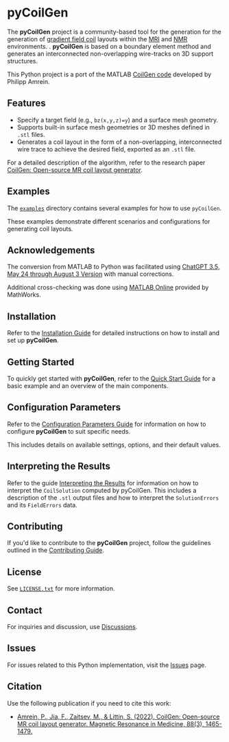 # pyCoilGen

The **pyCoilGen** project is a community-based tool for the generation for the generation of [gradient field coil](https://mriquestions.com/gradient-coils.html) layouts within the
[MRI](https://en.wikipedia.org/wiki/Magnetic_resonance_imaging) and [NMR](https://en.wikipedia.org/wiki/Nuclear_magnetic_resonance) environments. . **pyCoilGen** is based on a boundary element method and generates an interconnected non-overlapping wire-tracks on 3D support structures. 

This Python project is a port of the MATLAB [CoilGen code](https://github.com/Philipp-MR/CoilGen) developed by Philipp Amrein. 

## Features

- Specify a target field (e.g., `bz(x,y,z)=y`) and a surface mesh geometry.
- Supports built-in surface mesh geometries or 3D meshes defined in `.stl` files.
- Generates a coil layout in the form of a non-overlapping, interconnected wire trace to achieve the desired field, exported as an `.stl` file.

For a detailed description of the algorithm, refer to the research paper [CoilGen: Open-source MR coil layout generator](https://onlinelibrary.wiley.com/doi/10.1002/mrm.29294).

## Examples

The [`examples`](../examples) directory contains several examples for how to use `pyCoilGen`. 

These examples demonstrate different scenarios and configurations for generating coil layouts.

## Acknowledgements

The conversion from MATLAB to Python was facilitated using [ChatGPT 3.5, May 24 through August 3 Version](https://chat.openai.com) with manual corrections. 

Additional cross-checking was done using [MATLAB Online](https://www.mathworks.com/products/matlab-online.html) provided by MathWorks.

## Installation

Refer to the [Installation Guide](installation.md) for detailed instructions on how to install and set up **pyCoilGen**.

## Getting Started

To quickly get started with **pyCoilGen**, refer to the [Quick Start Guide](quick_start.md) for a basic example and an overview of the main components.

## Configuration Parameters

Refer to the [Configuration Parameters Guide](configuration.md) for information on how to configure **pyCoilGen** to suit specific needs. 

This includes details on available settings, options, and their default values.

## Interpreting the Results

Refer to the guide [Interpreting the Results](results.md) for information on how to interpret the `CoilSolution` computed by pyCoilGen. This includes a description of the `.stl` output files and how to interpret the `SolutionErrors` and its `FieldErrors` data.


## Contributing

If you'd like to contribute to the **pyCoilGen** project, follow the guidelines outlined in the [Contributing Guide](CONTRIBUTING.md).

## License

See [`LICENSE.txt`](../LICENSE.txt) for more information.

## Contact

For inquiries and discussion, use [Discussions](https://github.com/kev-m/pyCoilGen/discussions).

## Issues

For issues related to this Python implementation, visit the [Issues](https://github.com/kev-m/pyCoilGen/issues) page.

## Citation

Use the following publication if you need to cite this work:

- [Amrein, P., Jia, F., Zaitsev, M., & Littin, S. (2022). CoilGen: Open-source MR coil layout generator. Magnetic Resonance in Medicine, 88(3), 1465-1479.](https://onlinelibrary.wiley.com/doi/10.1002/mrm.29294)
